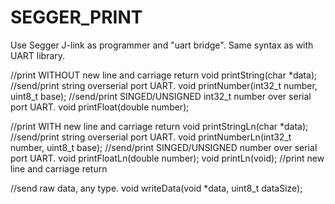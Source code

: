 SEGGER_PRINT
===================

Use Segger J-link as programmer and "uart bridge". 
Same syntax as with UART library.

//print WITHOUT new line and carriage return
void printString(char *data);	//send/print string overserial port UART.
void printNumber(int32_t number, uint8_t base);	//send/print SINGED/UNSIGNED int32_t number over serial port UART.
void printFloat(double number);

//print WITH new line and carriage return
void printStringLn(char *data);	//send/print string overserial port UART.
void printNumberLn(int32_t number, uint8_t base);	//send/print SINGED/UNSIGNED number over serial port UART.
void printFloatLn(double number);
void printLn(void);	//print new line and carriage return

//send raw data, any type.
void writeData(void *data, uint8_t dataSize);

